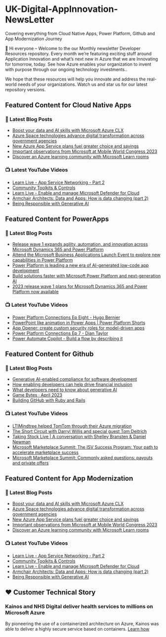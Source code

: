 # UK-Digital-AppInnovation-NewsLetter

Covering everything from Cloud Native Apps, Power Platform, Github and App Modernization Journey

👋 Hi everyone – Welcome to the our Monthly newsletter Developer Resources repository. Every month we’re featuring exciting stuff around Application Innovation and what’s next new in Azure that we are Innovating for tomorrow, today. See how Azure enables your organization to invent with purpose through our ongoing technology investments..


We hope that these resources will help you innovate and address the real-world needs of your organizations. Watch us and star us for our latest repository versions.

## Featured Content for Cloud Native Apps


### 📝 Latest Blog Posts

    
<!-- BLOGCNA:START -->
- [Boost your data and AI skills with Microsoft Azure CLX](https://azure.microsoft.com/blog/boost-your-data-and-ai-skills-with-microsoft-azure-clx/)
- [Azure Space technologies advance digital transformation across government agencies](https://azure.microsoft.com/blog/azure-space-technologies-advance-digital-transformation-across-government-agencies/)
- [New Azure App Service plans fuel greater choice and savings](https://azure.microsoft.com/blog/new-azure-app-service-plans-fuel-greater-choice-and-savings/)
- [Important observations from Microsoft at Mobile World Congress 2023](https://azure.microsoft.com/blog/important-observations-from-microsoft-at-mobile-world-congress-2023/)
- [Discover an Azure learning community with Microsoft Learn rooms ](https://azure.microsoft.com/blog/discover-an-azure-learning-community-with-microsoft-learn-rooms/)
<!-- BLOGCNA:END -->

### 📺 Latest YouTube Videos

 
<!-- YOUTUBECNA:START -->
- [Learn Live - App Service Networking - Part 2](https://www.youtube.com/watch?v=ixHx2C_XdxE)
- [Community Toolkits &amp; Controls](https://www.youtube.com/watch?v=8zHbe80qmIM)
- [Learn Live - Enable and manage Microsoft Defender for Cloud](https://www.youtube.com/watch?v=iG1F_KSnae4)
- [Armchair Architects: Data and Apps; How is data changing &lpar;part 2&rpar;](https://www.youtube.com/watch?v=CHOqAzSFoNk)
- [Being Responsible with Generative AI](https://www.youtube.com/watch?v=yP3_MQw01yU)
<!-- YOUTUBECNA:END -->

##  Featured Content for PowerApps
### 📝 Latest Blog Posts
<!-- BLOGPOWER:START -->
- [Release wave 1 expands agility, automation, and innovation across Microsoft Dynamics 365 and Power Platform](https://cloudblogs.microsoft.com/dynamics365/bdm/2023/04/04/release-wave-1-expands-agility-automation-and-innovation-across-microsoft-dynamics-365-and-power-platform/)
- [Attend the Microsoft Business Applications Launch Event to explore new capabilities in Power Platform](https://cloudblogs.microsoft.com/powerplatform/2023/03/22/attend-the-microsoft-business-applications-launch-event-to-explore-new-capabilities-in-power-platform/)
- [Power Platform is leading a new era of AI-generated low-code app development](https://cloudblogs.microsoft.com/powerplatform/2023/03/16/power-platform-is-leading-a-new-era-of-ai-generated-low-code-app-development/)
- [Build solutions faster with Microsoft Power Platform and next-generation AI](https://cloudblogs.microsoft.com/powerplatform/2023/03/06/build-solutions-faster-with-microsoft-power-platform-and-next-generation-ai/)
- [2023 release wave 1 plans for Microsoft Dynamics 365 and Power Platform now available](https://cloudblogs.microsoft.com/dynamics365/bdm/2023/01/25/2023-release-wave-1-plans-for-microsoft-dynamics-365-and-power-platform-now-available/)
<!-- BLOGPOWER:END -->
 ### 📺 Latest YouTube Videos
    
<!-- YOUTUBEPOWER:START -->
- [Power Platform Connections Ep Eight - Hugo Bernier](https://www.youtube.com/watch?v=HuKLj12NMk0)
- [PowerPoint like animation in Power Apps | Power Platform Shorts](https://www.youtube.com/watch?v=MOo3-lDS17w)
- [App Opener: create custom security roles for model-driven apps](https://www.youtube.com/watch?v=qkGxlW9_Huo)
- [Power Platform Connections Ep 7 - Dian Taylor](https://www.youtube.com/watch?v=5GEEhSSgMDo)
- [Power Automate Copilot - Build a flow by describing it](https://www.youtube.com/watch?v=Qvv2X3DGIDM)
<!-- YOUTUBEPOWER:END -->

##  Featured Content for Github
### 📝 Latest Blog Posts
<!-- BLOGGITHUB:START -->
- [Generative AI-enabled compliance for software development](https://github.blog/2023-04-11-generative-ai-enabled-compliance-for-software-development/)
- [How enabling developers can help drive financial inclusion](https://github.blog/2023-04-10-how-enabling-developers-can-help-drive-financial-inclusion/)
- [What developers need to know about generative AI](https://github.blog/2023-04-07-what-developers-need-to-know-about-generative-ai/)
- [Game Bytes · April 2023](https://github.blog/2023-04-07-game-bytes-april-2023/)
- [Building GitHub with Ruby and Rails](https://github.blog/2023-04-06-building-github-with-ruby-and-rails/)
<!-- BLOGGITHUB:END -->
### 📺 Latest YouTube Videos
<!-- YOUTUBEGITHUB:START -->
- [LTIMindtree helped TomTom through their Azure migration](https://www.youtube.com/watch?v=wWTNywy61-k)
- [The Short Circuit with Darryl Willis and special guest Tom Deitrich](https://www.youtube.com/watch?v=JICFwzRbmGI)
- [Taking Stock Live | A conversation with Shelley Bransten &amp; Daniel Newman](https://www.youtube.com/watch?v=GD0AtefZQts)
- [Microsoft Marketplace Summit: The ISV Success Program: Your path to accelerate marketplace success](https://www.youtube.com/watch?v=AwBRvh-dk48)
- [Microsoft Marketplace Summit: Commonly asked questions: payouts and private offers](https://www.youtube.com/watch?v=9dhD25L3HHY)
<!-- YOUTUBEGITHUB:END -->
##  Featured Content for App Modernization
### 📝 Latest Blog Posts
<!-- BLOGAPPMOD:START -->
- [Boost your data and AI skills with Microsoft Azure CLX](https://azure.microsoft.com/blog/boost-your-data-and-ai-skills-with-microsoft-azure-clx/)
- [Azure Space technologies advance digital transformation across government agencies](https://azure.microsoft.com/blog/azure-space-technologies-advance-digital-transformation-across-government-agencies/)
- [New Azure App Service plans fuel greater choice and savings](https://azure.microsoft.com/blog/new-azure-app-service-plans-fuel-greater-choice-and-savings/)
- [Important observations from Microsoft at Mobile World Congress 2023](https://azure.microsoft.com/blog/important-observations-from-microsoft-at-mobile-world-congress-2023/)
- [Discover an Azure learning community with Microsoft Learn rooms ](https://azure.microsoft.com/blog/discover-an-azure-learning-community-with-microsoft-learn-rooms/)
<!-- BLOGAPPMOD:END -->
### 📺 Latest YouTube Videos
<!-- YOUTUBEAPPMOD:START -->
- [Learn Live - App Service Networking - Part 2](https://www.youtube.com/watch?v=ixHx2C_XdxE)
- [Community Toolkits &amp; Controls](https://www.youtube.com/watch?v=8zHbe80qmIM)
- [Learn Live - Enable and manage Microsoft Defender for Cloud](https://www.youtube.com/watch?v=iG1F_KSnae4)
- [Armchair Architects: Data and Apps; How is data changing &lpar;part 2&rpar;](https://www.youtube.com/watch?v=CHOqAzSFoNk)
- [Being Responsible with Generative AI](https://www.youtube.com/watch?v=yP3_MQw01yU)
<!-- YOUTUBEAPPMOD:END -->


## ♥️ Customer Technical Story 

### Kainos and NHS Digital deliver health services to millions on Microsoft Azure

By pioneering the use of a containerized architecture on Azure, Kainos was able to deliver a highly secure service based on containers. [Learn how](https://customers.microsoft.com/en-us/story/1368348549535774520-kainos-and-nhs-digital-deliver-health-services-to-millions-on-microsoft-azure)


